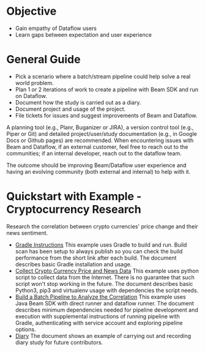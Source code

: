 # Objective
* Gain empathy of Dataflow users
* Learn gaps between expectation and user experience

# General Guide
* Pick a scenario where a batch/stream pipeline could help solve a real world problem.
* Plan 1 or 2 iterations of work to create a pipeline with Beam SDK and run on Dataflow.
* Document how the study is carried out as a diary.
* Document project and usage of the project.
* File tickets for issues and suggest improvements of Beam and Dataflow.

A planning tool (e.g., Planr, Buganizer or JIRA), a version control tool (e.g., Piper or Git) and
detailed project/user/study documentation (e.g., in Google Docs or Github pages) are recommended.
When encountering issues with Beam and Dataflow, if an external customer, feel free to reach out to
the communities; if an internal developer, reach out to the dataflow team.

The outcome should be improving Beam/Dataflow user experience and having an evolving community (both
external and internal) to help with it.

# Quickstart with Example - Cryptocurrency Research
Research the correlation between crypto currencies' price change and their news sentiment.
* [Gradle Instructions](https://kevingg.github.io/diary/docs/gradle)
  This example uses Gradle to build and run. Build scan has been setup to always publish so you can
  check the build performance from the short link after each build. The document describes basic
  Gradle installation and usage.
* [Collect Crypto Currency Price and News Data](https://kevingg.github.io/diary/crypto-ingest/)
  This example uses python script to collect data from the Internet. There is no guarantee that such
  script won't stop working in the future. The document describes basic Python3, pip3 and virtualenv
  usage with dependencies the script needs.
* [Build a Batch Pipeline to Analyze the Correlation](https://kevingg.github.io/diary/crypto-research-batch/)
  This example uses Java Beam SDK with direct runner and dataflow runner. The document describes
  minimum dependencies needed for pipeline development and execution with supplemental instructions
  of running pipeline with Gradle, authenticating with service account and exploring pipeline 
  options.
* [Diary](https://kevingg.github.io/diary/docs/crypto-diary)
  The document shows an example of carrying out and recording diary study for future contributors.
 
